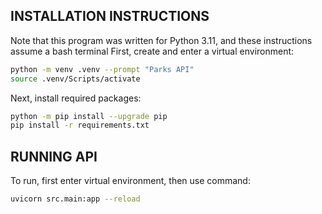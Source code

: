 ## INSTALLATION INSTRUCTIONS
Note that this program was written for Python 3.11, and these instructions assume a bash terminal
First, create and enter a virtual environment:
```bash
python -m venv .venv --prompt "Parks API"
source .venv/Scripts/activate
```

Next, install required packages:
```bash
python -m pip install --upgrade pip
pip install -r requirements.txt
```

## RUNNING API
To run, first enter virtual environment, then use command:
```bash
uvicorn src.main:app --reload
```